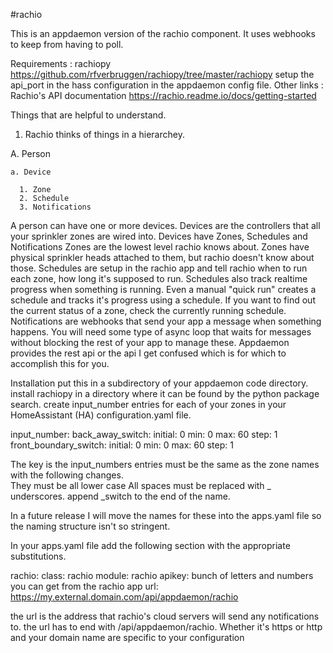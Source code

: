 #rachio

This is an appdaemon version of the rachio component.  It uses webhooks to keep from having to poll.

Requirements : rachiopy  https://github.com/rfverbruggen/rachiopy/tree/master/rachiopy
               setup the api_port in the hass configuration in the appdaemon config file.
Other links : Rachio's API documentation   https://rachio.readme.io/docs/getting-started

Things that are helpful to understand.
1. Rachio thinks of things in a hierarchey.

  A. Person

    a. Device
    
      1. Zone
      2. Schedule
      3. Notifications

A person can have one or more devices.
Devices are the controllers that all your sprinkler zones are wired into.
Devices have Zones, Schedules and Notifications
Zones are the lowest level rachio knows about.  Zones have physical sprinkler heads attached to them, but rachio doesn't know about those.
Schedules are setup in the rachio app and tell rachio when to run each zone, how long it's supposed to run.  Schedules also track realtime
          progress when something is running.  Even a manual "quick run" creates a schedule and tracks it's progress using a schedule.  If you 
          want to find out the current status of a zone, check the currently running schedule.
Notifications are webhooks that send your app a message when something happens.  You will need some type of async loop that waits for
          messages without blocking the rest of your app to manage these.  Appdaemon provides the rest api or the api I get confused which
          is for which to accomplish this for you.

Installation
  put this in a subdirectory of your appdaemon code directory.
  install rachiopy in a directory where it can be found by the python package search.
  create input_number entries for each of your zones in your HomeAssistant (HA) configuration.yaml file.

input_number:
  back_away_switch:
    initial: 0
    min: 0
    max: 60
    step: 1
  front_boundary_switch:
    initial: 0
    min: 0
    max: 60
    step: 1

The key is the input_numbers entries must be the same as the zone names with the following changes.  
They must be all lower case
All spaces must be replaced with _ underscores.
append _switch to the end of the name.

In a future release I will move the names for these into the apps.yaml file so the naming structure
isn't so stringent.

In your apps.yaml file add the following section with the appropriate substitutions.

rachio:
  class: rachio
  module: rachio
  apikey: bunch of letters and numbers you can get from the rachio app
  url: https://my.external.domain.com/api/appdaemon/rachio

the url is the address that rachio's cloud servers will send any notifications to.
the url has to end with /api/appdaemon/rachio.
Whether it's https or http and your domain name are specific to your configuration

